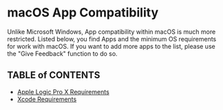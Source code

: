 # macOS App Compatibility

Unlike Microsoft Windows, App compatibility within macOS is much more restricted. Listed below, you find Apps and the minimum OS requirements for work with macOS. If you want to add more apps to the list, please use the "Give Feedback" function to do so.

## TABLE of CONTENTS

- [Apple Logic Pro X Requirements](https://github.com/5T33Z0/OC-Little-Translated/blob/main/E_Compatibility_Charts/App_Comp/Logic_ProX_Compatibility.md)
- [Xcode Requirements](https://developer.apple.com/support/xcode/)